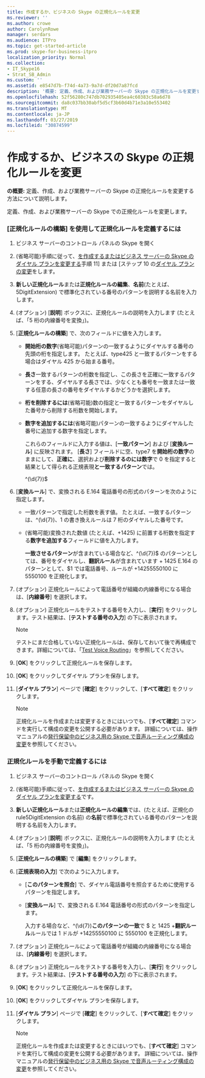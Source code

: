 ```yaml
---
title: 作成するか、ビジネスの Skype の正規化ルールを変更
ms.reviewer: ''
ms.author: crowe
author: CarolynRowe
manager: serdars
ms.audience: ITPro
ms.topic: get-started-article
ms.prod: skype-for-business-itpro
localization_priority: Normal
ms.collection:
- IT_Skype16
- Strat_SB_Admin
ms.custom: ''
ms.assetid: e8547d7b-f74d-4a73-9a7d-df20d7a87fcd
description: '概要: 定義、作成、および業務サーバーの Skype の正規化ルールを変更する方法を説明します。'
ms.openlocfilehash: 52f56280c747db702935405ea4c60383c58a6d78
ms.sourcegitcommit: da8c037bb30abf5d5cf3b60d4b71e3a10e553402
ms.translationtype: MT
ms.contentlocale: ja-JP
ms.lasthandoff: 03/27/2019
ms.locfileid: "30874599"
---
```

# <a name="create-or-modify-a-normalization-rule-in-skype-for-business"></a>作成するか、ビジネスの Skype の正規化ルールを変更

**の概要:** 定義、作成、および業務サーバーの Skype の正規化ルールを変更する方法について説明します。

定義、作成、および業務サーバーの Skype での正規化ルールを変更します。

### <a name="to-define-a-normalization-rule-by-using-build-a-normalization-rule"></a>[正規化ルールの構築] を使用して正規化ルールを定義するには

1. ビジネス サーバーのコントロール パネルの Skype を開く

2. (省略可能)手順に従って、[を作成するまたはビジネス サーバーの Skype のダイヤル プランを変更する](dial-plans.md)手順 11] または [ステップ 10 の[ダイヤル プランの変更](https://technet.microsoft.com/library/a91f02df-cf60-40cf-82fe-e0342c118b91.aspx)をします。

3. **新しい正規化ルール**または**正規化ルールの編集**、**名前**(たとえば、5DigitExtension) で標準化されている番号のパターンを説明する名前を入力します。

4. (オプション) [**説明**] ボックスに、正規化ルールの説明を入力します (たとえば、「5 桁の内線番号を変換」)。

5. [**正規化ルールの構築**] で、次のフィールドに値を入力します。

   - **開始桁の数字**(省略可能)パターンの一致するようにダイヤルする番号の先頭の桁を指定します。 たとえば、type425 と一致するパターンをする場合はダイヤル 425 から始まる番号。

   - **長さ**一致するパターンの桁数を指定し、この長さを正確に一致するパターンをする、ダイヤルする長さでは、少なくとも番号を一致または一致する任意の長さの番号をダイヤルするかどうかを選択します。

   - **桁を削除するには**(省略可能)数の指定と一致するパターンをダイヤルした番号から削除する桁数を開始します。

   - **数字を追加するには**(省略可能)パターンの一致するようにダイヤルした番号に追加する数字を指定します。

     これらのフィールドに入力する値は、[**一致パターン**] および [**変換ルール**] に反映されます。 [**長さ**] フィールドに空、type7 を**開始桁の数字**のままにして、**正確に**、選択および**削除するのには数字**で 0 を指定すると結果として得られる正規表現**と一致するパターン**では。

     ^(\d{7})$

6. [**変換ルール**] で、変換される E.164 電話番号の形式のパターンを次のように指定します。

   - 一致パターンで指定した桁数を表す値。 たとえば、一致するパターンは、^(\d{7})$、$1 の書き換えルールは 7 桁のダイヤルした番号です。

   - (省略可能)変換された数値 (たとえば、+1425) に前置する桁数を指定する**数字を追加する**フィールドに値を入力します。

     **一致させるパターン**が含まれている場合など、^(\d{7})$ のパターンとしては、番号をダイヤルし、**翻訳ルール**が含まれています + 1425 E.164 のパターンとして、$1 では電話番号、ルールが +14255550100 に 5550100 を正規化します。

7. (オプション) 正規化ルールによって電話番号が組織の内線番号になる場合は、[**内線番号**] を選択します。

8. (オプション) 正規化ルールをテストする番号を入力し、[**実行**] をクリックします。テスト結果は、[**テストする番号の入力**] の下に表示されます。

    > [!NOTE]
    > テストにまだ合格していない正規化ルールは、保存しておいて後で再構成できます。詳細については、「[Test Voice Routing](https://technet.microsoft.com/library/d3aae909-fef6-440f-b144-0b62dc82bf5d.aspx)」を参照してください。

9. [**OK**] をクリックして正規化ルールを保存します。

10. [**OK**] をクリックしてダイヤル プランを保存します。

11. [**ダイヤル プラン**] ページで [**確定**] をクリックして、[**すべて確定**] をクリックします。

    > [!NOTE]
    > 正規化ルールを作成または変更するときにはいつでも、[**すべて確定**] コマンドを実行して構成の変更を公開する必要があります。 詳細については、操作マニュアルの[発行保留中のビジネス用の Skype で音声ルーティング構成の変更](voice-route-config-changes.md)を参照してください。

### <a name="to-define-a-normalization-rule-manually"></a>正規化ルールを手動で定義するには

1. ビジネス サーバーのコントロール パネルの Skype を開く

2. (省略可能)手順に従って、[を作成するまたはビジネス サーバーの Skype のダイヤル プランを変更する](dial-plans.md)です。

3. **新しい正規化ルール**または**正規化ルールの編集**では、(たとえば、正規化の rule5DigitExtension の名前) の**名前**で標準化されている番号のパターンを説明する名前を入力します。

4. (オプション) [**説明**] ボックスに、正規化ルールの説明を入力します (たとえば、「5 桁の内線番号を変換」)。

5. [**正規化ルールの構築**] で [**編集**] をクリックします。

6. [**正規表現の入力**] で次のように入力します。

   - [**このパターンを照合**] で、ダイヤル電話番号を照合するために使用するパターンを指定します。

   - [**変換ルール**] で、変換される E.164 電話番号の形式のパターンを指定します。

     入力する場合など、^(\d{7})**このパターンの一致**で $ と 1425 +**翻訳ルール**ルールでは 1 ドルが +14255550100 に 5550100 を正規化します。

7. (オプション) 正規化ルールによって電話番号が組織の内線番号になる場合は、[**内線番号**] を選択します。

8. (オプション) 正規化ルールをテストする番号を入力し、[**実行**] をクリックします。テスト結果は、[**テストする番号の入力**] の下に表示されます。

9. [**OK**] をクリックして正規化ルールを保存します。

10. [**OK**] をクリックしてダイヤル プランを保存します。

11. [**ダイヤル プラン**] ページで [**確定**] をクリックして、[**すべて確定**] をクリックします。

    > [!NOTE]
    > 正規化ルールを作成または変更するときにはいつでも、[**すべて確定**] コマンドを実行して構成の変更を公開する必要があります。 詳細については、操作マニュアルの[発行保留中のビジネス用の Skype で音声ルーティング構成の変更](voice-route-config-changes.md)を参照してください。


